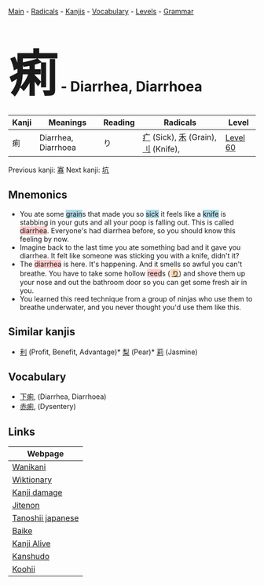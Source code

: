 <style> bigfont {font-size: 100px}</style>
[Main](../index.md) -
[Radicals](../radicals.md) -
[Kanjis](../kanjis.md) -
[Vocabulary](../vocabulary.md) -
[Levels](../levels.md) -
[Grammar](../grammar.md)
# <bigfont> 痢</bigfont> - Diarrhea, Diarrhoea 

| Kanji | Meanings | Reading | Radicals | Level |
| --- | --- | --- | --- | --- |
| 痢 | Diarrhea, Diarrhoea | り | [疒](../radicals/疒.md) (Sick), [禾](../radicals/禾.md) (Grain), [刂](../radicals/刂.md) (Knife),  | [Level 60](../levels/wk_level60.md) |

Previous kanji: [寡](寡.md) Next kanji: [坑](坑.md) 

## Mnemonics
 * You ate some <span style="background-color:#ADD8E6"> grain</span>s that made you so <span style="background-color:#ADD8E6"> sick</span> it feels like a <span style="background-color:#ADD8E6"> knife</span> is stabbing in your guts and all your poop is falling out. This is called <span style="background-color:#ffcccb"> diarrhea</span>. Everyone's had diarrhea before, so you should know this feeling by now.
* Imagine back to the last time you ate something bad and it gave you diarrhea. It felt like someone was sticking you with a knife, didn't it?
* The <span style="background-color:#ffcccb"> diarrhea</span> is here. It's happening. And it smells so awful you can't breathe. You have to take some hollow <span style="background-color:#ffcccb"> reed</span>s (<span style="background-color:#fed8b1"> [り](https://jisho.org/search/り)</span>) and shove them up your nose and out the bathroom door so you can get some fresh air in you.
* You learned this reed technique from a group of ninjas who use them to breathe underwater, and you never thought you'd use them like this.


## Similar kanjis
 * [利](利.md) (Profit, Benefit, Advantage)* [梨](梨.md) (Pear)* [莉](莉.md) (Jasmine)


## Vocabulary
 * [下痢](../vocabulary/痢.md), (Diarrhea, Diarrhoea)
* [赤痢](../vocabulary/痢.md), (Dysentery)



## Links 

| Webpage |
| --- |
| [Wanikani          ](https://www.wanikani.com/kanji/痢) |
| [Wiktionary        ](https://en.wiktionary.org/wiki/痢) |
| [Kanji damage      ](http://www.kanjidamage.com/kanji/search?utf8=✓&q=痢) |
| [Jitenon           ](https://jitenon.com/kanji/痢) |
| [Tanoshii japanese ](https://www.tanoshiijapanese.com/dictionary/kanji.cfm?k=痢) |
| [Baike             ](https://baike.baidu.com/item/痢) |
| [Kanji Alive       ](https://app.kanjialive.com/痢) |
| [Kanshudo          ](https://www.kanshudo.com/searchmn?q=痢) |
| [Koohii            ](https://kanji.koohii.com/study/kanji/痢) |
